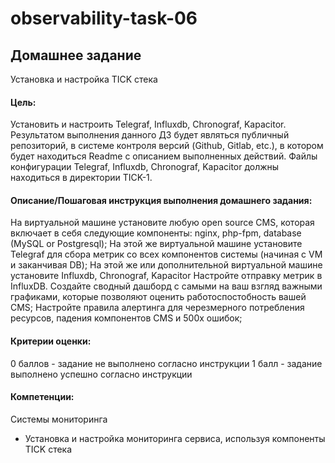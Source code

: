 # observability-task-06
## Домашнее задание
Установка и настройка TICK стека

#### Цель:
Установить и настроить Telegraf, Influxdb, Chronograf, Kapacitor.
Результатом выполнения данного ДЗ будет являться публичный репозиторий, в системе контроля версий (Github, Gitlab, etc.), в котором будет находиться Readme с описанием выполненных действий. Файлы конфигурации Telegraf, Influxdb, Chronograf, Kapacitor должны находиться в директории TICK-1.


#### Описание/Пошаговая инструкция выполнения домашнего задания:
На виртуальной машине установите любую open source CMS, которая включает в себя следующие компоненты: nginx, php-fpm, database (MySQL or Postgresql);
На этой же виртуальной машине установите Telegraf для сбора метрик со всех компонентов системы (начиная с VM и заканчивая DB);
На этой же или дополнительной виртуальной машине установите Influxdb, Chronograf, Kapacitor
Настройте отправку метрик в InfluxDB.
Создайте сводный дашборд с самыми на ваш взгляд важными графиками, которые позволяют оценить работоспостобность вашей CMS;
Настройте правила алертинга для черезмерного потребления ресурсов, падения компонентов CMS и 500х ошибок;

#### Критерии оценки:
0 баллов - задание не выполнено согласно инструкции
1 балл - задание выполнено успешно согласно инструкции


#### Компетенции:
Системы мониторинга
- Установка и настройка мониторинга сервиса, используя компоненты TICK стека
